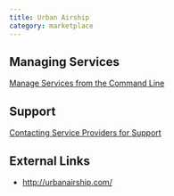 ```yaml
---
title: Urban Airship
category: marketplace
---
```


## <a id='managing-services'></a>Managing Services ##

[Manage Services from the Command Line](/docs/using/services/managing-services.html)

## <a id='support'></a>Support ##

[Contacting Service Providers for Support](contacting-service-providers-for-support.html)

## <a id='external-links'></a>External Links ##

* http://urbanairship.com/


